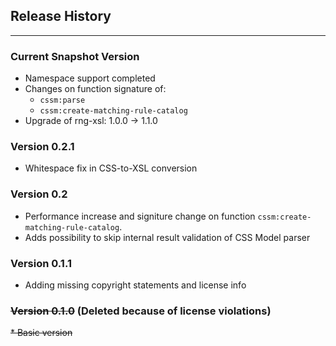 ## Release History
-------------------------------

### Current Snapshot Version

* Namespace support completed
* Changes on function signature of:
    * `cssm:parse` 
    * `cssm:create-matching-rule-catalog` 
* Upgrade of rng-xsl: 1.0.0 → 1.1.0

### Version 0.2.1

* Whitespace fix in CSS-to-XSL conversion

### Version 0.2

* Performance increase and signiture change on function `cssm:create-matching-rule-catalog`.
* Adds possibility to skip internal result validation of CSS Model parser

### Version 0.1.1

* Adding missing copyright statements and license info

### ~~Version 0.1.0~~ (Deleted because of license violations)

~~* Basic version~~


